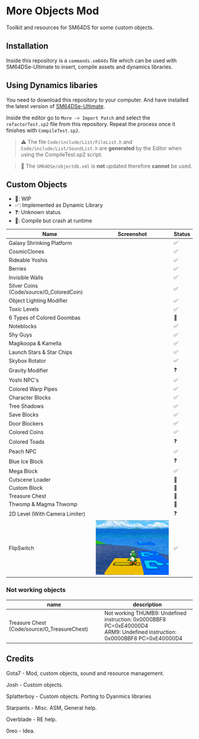 # More Objects Mod
Toolkit and resources for SM64DS for some custom objects.

## Installation

Inside this repository is a `commands.sm64ds` file which can be used with SM64DSe-Ultimate to insert, compile assets and dynamics libraries.

## Using Dynamics libaries

You need to download this repository to your computer. And have installed the latest version of [SM64DSe-Ultimate](https://github.com/Gota7/SM64DSe-Ultimate).

Inside the editor go to `More -> Import Patch` and select the `refactorTest.sp2` file from this repository.
Repeat the process once it finishes with `CompileTest.sp2`.

> ⚠️ The file `Code/include/List/FileList.h` and `Code/include/List/SoundList.h` are **generated** by the Editor when using the CompileTest.sp2 script.

> 🚨 The `SM64DSe/objectdb.xml` is **not** updated therefore **cannot** be used.

## Custom Objects

- 🚧: WIP
- ✅: Implemented as Dynamic Library
- ❓: Unknown status
- 🚩: Compile but crash at runtime

| Name                                                     | Screenshot | Status |
|----------------------------------------------------------|------------|--------|
| Galaxy Shrinking Platform                                |            | ✅ |
| CosmicClones                                             |            | ✅ |
| Rideable Yoshis                                          |            | ✅ |
| Berries                                                  |            | ✅ |
| Invisible Walls                                          |            | ✅ |
| Silver Coins (Code/source/O_ColoredCoin)                 |            | ✅ |
| Object Lighting Modifier                                 |            | ✅ |
| Toxic Levels                                             |            | ✅ |
| 6 Types of Colored Goombas                               |            | 🚧 |
| Noteblocks                                               |            | ✅ |
| Shy Guys                                                 |            | ✅ |
| Magikoopa & Kamella                                      |            | ✅ |
| Launch Stars & Star Chips                                |            | ✅ |
| Skybox Rotator                                           |            | ✅ |
| Gravity Modifier                                         |            | ❓ |
| Yoshi NPC's                                              |            | ✅ |
| Colored Warp Pipes                                       |            | ✅ |
| Character Blocks                                         |            | ✅ |
| Tree Shadows                                             |            | ✅ |
| Save Blocks                                              |            | ✅ |
| Door Blockers                                            |            | ✅ |
| Colored Coins                                            |            | ✅ |
| Colored Toads                                            |            | ❓ |
| Peach NPC                                                |            | ✅ |
| Blue Ice Block                                           |            | ❓ |
| Mega Block                                               |            | ✅ |
| Cutscene Loader                                          |            | 🚧 |
| Custom Block                                             |            | 🚧 |
| Treasure Chest                                           |            | 🚩 |
| Thwomp & Magma Thwomp                                    |            | 🚧 |
| 2D Level (With Camera Limiter)                           |            | ❓ |
| FlipSwitch  | ![FlipSwitch.png](Screenshots/FlipSwitch.png) | ✅ |

### Not working objects

| name | description                                                                                                                   |
| --- |-------------------------------------------------------------------------------------------------------------------------------|
| Treasure Chest (Code/source/O_TreasureChest) | Not working THUMB9: Undefined instruction: 0x0000BBF8 PC=0xE40000D4</br>ARM9: Undefined instruction: 0x0000BBF8 PC=0xE40000D4 |


## Credits
Gota7 - Mod, custom objects, sound and resource management.

Josh - Custom objects.

Splatterboy - Custom objects. Porting to Dyanmics libraries

Starpants - Misc. ASM, General help.

Overblade - RE help.

0reo - Idea.
